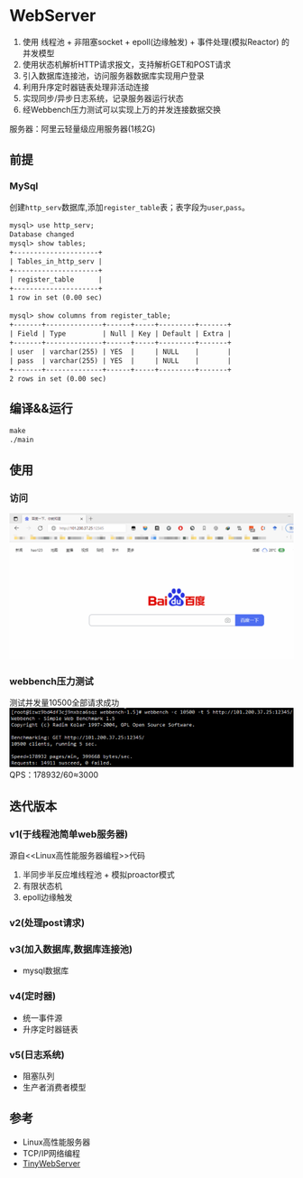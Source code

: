 # WebServer
 
1. 使用 线程池 + 非阻塞socket + epoll(边缘触发) + 事件处理(模拟Reactor) 的并发模型
2. 使用状态机解析HTTP请求报文，支持解析GET和POST请求
3. 引入数据库连接池，访问服务器数据库实现用户登录
4. 利用升序定时器链表处理非活动连接
5. 实现同步/异步日志系统，记录服务器运行状态
6. 经Webbench压力测试可以实现上万的并发连接数据交换


服务器：阿里云轻量级应用服务器(1核2G)

## 前提
### MySql
创建`http_serv`数据库,添加`register_table`表；表字段为`user`,`pass`。

	mysql> use http_serv;
	Database changed
	mysql> show tables;
	+---------------------+
	| Tables_in_http_serv |
	+---------------------+
	| register_table      |
	+---------------------+
	1 row in set (0.00 sec)

	mysql> show columns from register_table;
	+-------+--------------+------+-----+---------+-------+
	| Field | Type         | Null | Key | Default | Extra |
	+-------+--------------+------+-----+---------+-------+
	| user  | varchar(255) | YES  |     | NULL    |       |
	| pass  | varchar(255) | YES  |     | NULL    |       |
	+-------+--------------+------+-----+---------+-------+
	2 rows in set (0.00 sec)

## 编译&&运行

	make
	./main

## 使用
### 访问
![](演示.gif)

### webbench压力测试
测试并发量10500全部请求成功
![](webbench.png)
QPS：178932/60≈3000

## 迭代版本
### v1(于线程池简单web服务器)
源自<<Linux高性能服务器编程>>代码
1. 半同步半反应堆线程池 + 模拟proactor模式
2. 有限状态机
3. epoll边缘触发

### v2(处理post请求)

### v3(加入数据库,数据库连接池)
* mysql数据库

### v4(定时器)
* 统一事件源
* 升序定时器链表

### v5(日志系统)
* 阻塞队列
* 生产者消费者模型

## 参考
* Linux高性能服务器
* TCP/IP网络编程
* [TinyWebServer](https://github.com/qinguoyi/TinyWebServer)